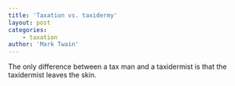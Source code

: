 ```yaml
---
title: 'Taxation vs. taxidermy'
layout: post
categories:
    - taxation
author: 'Mark Twain'
---
```


The only difference between a tax man and a taxidermist is that the taxidermist leaves the skin.
